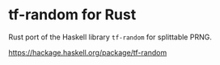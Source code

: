 tf-random for Rust
==================

Rust port of the Haskell library `tf-random` for splittable PRNG.

https://hackage.haskell.org/package/tf-random

